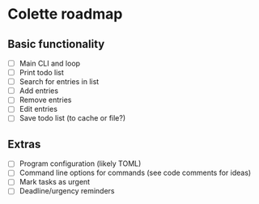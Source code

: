 # Colette roadmap

## Basic functionality
- [ ] Main CLI and loop
- [ ] Print todo list
- [ ] Search for entries in list
- [ ] Add entries
- [ ] Remove entries
- [ ] Edit entries
- [ ] Save todo list (to cache or file?)

## Extras
- [ ] Program configuration (likely TOML)
- [ ] Command line options for commands (see code comments for ideas)
- [ ] Mark tasks as urgent
- [ ] Deadline/urgency reminders